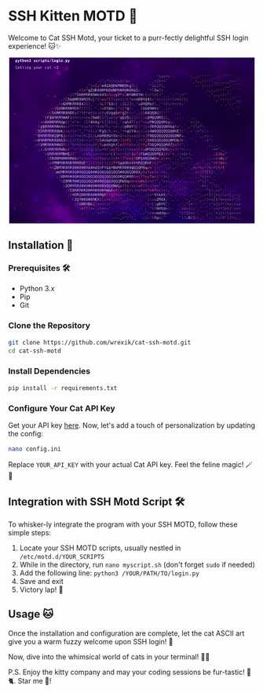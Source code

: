 
# SSH Kitten MOTD 🐾

Welcome to Cat SSH Motd, your ticket to a purr-fectly delightful SSH login experience! 🐱✨
<div align="center">
  <img src="preview.png" alt="pre" width="500"/>
</div>

## Installation 🚀

### Prerequisites 🛠️

- Python 3.x
- Pip
- Git

### Clone the Repository

```bash
git clone https://github.com/wrexik/cat-ssh-motd.git
cd cat-ssh-motd
```

### Install Dependencies

```bash
pip install -r requirements.txt
```

### Configure Your Cat API Key
Get your API key [here](https://thecatapi.com/). Now, let's add a touch of personalization by updating the config:

```bash
nano config.ini
```

Replace `YOUR_API_KEY` with your actual Cat API key. Feel the feline magic! 🪄🐾

## Integration with SSH Motd Script 🛠️

To whisker-ly integrate the program with your SSH MOTD, follow these simple steps:
1. Locate your SSH MOTD scripts, usually nestled in ```/etc/motd.d/YOUR_SCRIPTS```
2. While in the directory, run ```nano myscript.sh``` (don't forget ```sudo``` if needed)
3. Add the following line: ```python3 /YOUR/PATH/TO/login.py```
4. Save and exit
5. Victory lap! 🎉

## Usage 🐱

Once the installation and configuration are complete, let the cat ASCII art give you a warm fuzzy welcome upon SSH login! 🌟

Now, dive into the whimsical world of cats in your terminal! 🐾✨

P.S. Enjoy the kitty company and may your coding sessions be fur-tastic! 🚀🐈. Star me 🌟!
